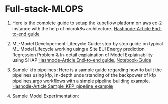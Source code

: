 # Full-stack-MLOPS

1. Here is the complete guide to setup the kubeflow platform on aws ec-2 instance with the help of microk8s architecture.
[Hashnode-Article End-to-end guide](https://teckbakers.hashnode.dev/decoding-the-mlops-a-step-by-step-guide-to-setup-kubeflow-on-aws-using-microk8s)

2. ML-Model Developement-Lifecycle Guide: step by step guide on typical ML-Model Lifecycle working using a Site EUI Energy prediction Regression Problem & In-detail explaination of Model Explainability using SHAP 
[Hashnode-Article End-to-end guide](https://teckbakers.hashnode.dev/guide-model-pipeline-explainability-kubeflow-notebooks), [Notebook-Guide](https://www.kaggle.com/code/samikshakolhe/explainable-catboost-site-eui-pred-regression)

3. Sample kfp pipelines: Here is a sample guide regarding how to built the pipelines using kfp, in-depth understanding of the backpower of kfp pipelines,argo workflows with a simple pipeline building example.
[Hasnode-Article Sample_KFP_pipeline_example](https://teckbakers.hashnode.dev/demystifying-kubeflow-your-easy-guide-to-understanding-and-creating-pipelines-with-kfp)

4. Sample Model Experimentation:
